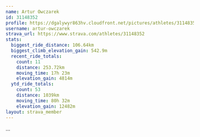 ```yaml
---
name: Artur Owczarek
id: 31148352
profile: https://dgalywyr863hv.cloudfront.net/pictures/athletes/31148352/15906846/1/large.jpg
username: artur-owczarek
strava_url: https://www.strava.com/athletes/31148352
stats:
  biggest_ride_distance: 106.64km
  biggest_climb_elevation_gain: 542.9m
  recent_ride_totals:
    count: 11
    distance: 253.72km
    moving_time: 17h 23m
    elevation_gain: 4814m
  ytd_ride_totals:
    count: 53
    distance: 1039km
    moving_time: 80h 32m
    elevation_gain: 12482m
layout: strava_member
--- 
```

...
